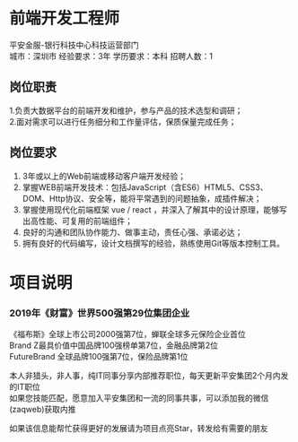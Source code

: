 # 前端开发工程师
平安金服-银行科技中心科技运营部门  
城市：深圳市 经验要求：3年 学历要求：本科  招聘人数：1

## 岗位职责
1.负责大数据平台的前端开发和维护，参与产品的技术选型和调研；   
2.面对需求可以进行任务细分和工作量评估，保质保量完成任务；

## 岗位要求
1. 3年或以上的Web前端或移动客户端开发经验；   
2. 掌握WEB前端开发技术：包括JavaScript（含ES6）HTML5、CSS3、DOM、Http协议、安全等，能将平常遇到的问题抽象，成插件解决；   
3. 掌握使用现代化前端框架 vue / react ，并深入了解其中的设计原理，能够写出高性能、可复用的前端组件；   
4. 良好的沟通和团队协作能力、做事主动，责任心强、承诺必达；   
5. 拥有良好的代码编写，设计文档撰写的经验，熟练使用Git等版本控制工具。

# 项目说明

### 2019年《财富》世界500强第29位集团企业
《福布斯》全球上市公司2000强第7位，蝉联全球多元保险企业首位  
Brand Z最具价值中国品牌100强榜单第7位，金融品牌第2位  
FutureBrand 全球品牌100强第7位，保险品牌第1位

本人非猎头，非人事，纯IT同事分享内部推荐职位，每天更新平安集团2个月内发的IT职位  
如果您技能匹配，愿意加入平安集团和一流的同事共事，可以添加我的微信(zaqweb)获取内推 

如果该信息能帮忙获得更好的发展请为项目点亮Star，转发给有需要的朋友




